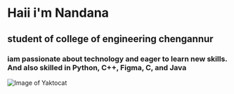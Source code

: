 # Haii i'm Nandana
## student of college of engineering chengannur
### iam  passionate about technology and eager to learn new skills. And also skilled in Python, C++, Figma, C, and Java
![Image of Yaktocat](https://cdn.pixabay.com/photo/2023/03/04/20/44/student-cartoon-7830116_1280.png)

